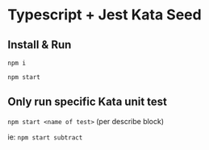 # Typescript + Jest Kata Seed

## Install & Run
`npm i`

`npm start`

## Only run specific Kata unit test
`npm start <name of test>` (per describe block)


ie: `npm start subtract`